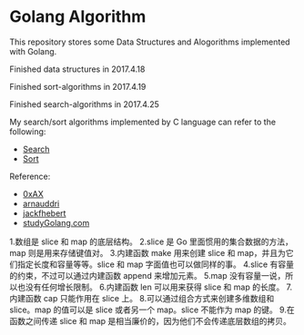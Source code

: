 # Golang Algorithm

This repository stores some Data Structures and Alogorithms implemented with Golang.

Finished data structures in 2017.4.18

Finished sort-algorithms in 2017.4.19

Finished search-algorithms in 2017.4.25

My search/sort algorithms implemented by C language can refer to the following:
* [Search](http://www.cnblogs.com/Juntaran/p/5729988.html)
* [Sort](http://www.cnblogs.com/Juntaran/p/5709618.html)

Reference:
* [0xAX](https://github.com/0xAX/go-algorithms)
* [arnauddri](https://github.com/arnauddri/algorithms)
* [jackfhebert](https://github.com/jackfhebert/hashtable)
* [studyGolang.com](http://studygolang.com/articles/2335)

1.数组是 slice 和 map 的底层结构。
2.slice 是 Go 里面惯用的集合数据的方法，map 则是用来存储键值对。
3.内建函数 make 用来创建 slice 和 map，并且为它们指定长度和容量等等。slice 和 map 字面值也可以做同样的事。
4.slice 有容量的约束，不过可以通过内建函数 append 来增加元素。
5.map 没有容量一说，所以也没有任何增长限制。
6.内建函数 len 可以用来获得 slice 和 map 的长度。
7.内建函数 cap 只能作用在 slice 上。
8.可以通过组合方式来创建多维数组和 slice。map 的值可以是 slice 或者另一个 map。slice 不能作为 map 的键。
9.在函数之间传递 slice 和 map 是相当廉价的，因为他们不会传递底层数组的拷贝。